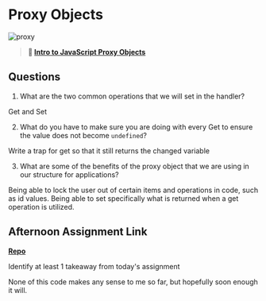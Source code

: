 # Proxy Objects

![proxy](https://bcw.blob.core.windows.net/public/img/journals/5120113092091727)

> **📖 [Intro to JavaScript Proxy Objects](https://codeworksacademy.com/fs-student-guide/resources/wk3/03-Proxies)**

## Questions

1. What are the two common operations that we will set in the handler?


Get and Set

2. What do you have to make sure you are doing with every Get to ensure the value does not become `undefined`?


Write a trap for get so that it still returns the changed variable

3. What are some of the benefits of the proxy object that we are using in our structure for applications?


Being able to lock the user out of certain items and operations in code, such as id values. Being able to set specifically what is returned when a get operation is utilized.

## Afternoon Assignment Link

**[Repo](https://github.com/DonlynFGI/late-fall21-gregslistmvc)**

Identify at least 1 takeaway from today's assignment


None of this code makes any sense to me so far, but hopefully soon enough it will. 
